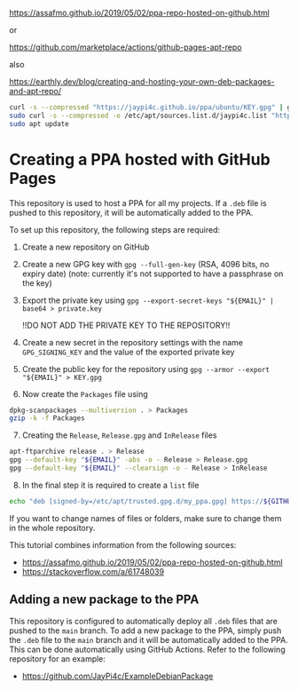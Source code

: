 https://assafmo.github.io/2019/05/02/ppa-repo-hosted-on-github.html

or

https://github.com/marketplace/actions/github-pages-apt-repo

also

https://earthly.dev/blog/creating-and-hosting-your-own-deb-packages-and-apt-repo/


```bash
curl -s --compressed "https://jaypi4c.github.io/ppa/ubuntu/KEY.gpg" | gpg --dearmor | sudo tee /etc/apt/trusted.gpg.d/jaypi4c.gpg >/dev/null
sudo curl -s --compressed -o /etc/apt/sources.list.d/jaypi4c.list "https://jaypi4c.github.io/ppa/ubuntu/jaypi4c.list"
sudo apt update
```



# Creating a PPA hosted with GitHub Pages

This repository is used to host a PPA for all my projects. If a `.deb` file is pushed to this repository, it will be automatically added to the PPA.

To set up this repository, the following steps are required:
1. Create a new repository on GitHub
2. Create a new GPG key with `gpg --full-gen-key` (RSA, 4096 bits, no expiry date) (note: currently it's not supported to have a passphrase on the key)
3. Export the private key using `gpg --export-secret-keys "${EMAIL}" | base64 > private.key`
   
   !!DO NOT ADD THE PRIVATE KEY TO THE REPOSITORY!!
4. Create a new secret in the repository settings with the name `GPG_SIGNING_KEY` and the value of the exported private key
5. Create the public key for the repository using `gpg --armor --export "${EMAIL}" > KEY.gpg`
6. Now create the `Packages` file using
```bash
dpkg-scanpackages --multiversion . > Packages
gzip -k -f Packages
```
7. Creating the `Release`, `Release.gpg` and `InRelease` files
```bash
apt-ftparchive release . > Release
gpg --default-key "${EMAIL}" -abs -o - Release > Release.gpg
gpg --default-key "${EMAIL}" --clearsign -o - Release > InRelease
```

8. In the final step it is required to create a `list` file
```bash
echo "deb [signed-by=/etc/apt/trusted.gpg.d/my_ppa.gpg] https://${GITHUB_USERNAME}.github.io/my_ppa ./" > my_list_file.list
```

If you want to change names of files or folders, make sure to change them in the whole repository.


This tutorial combines information from the following sources:
- https://assafmo.github.io/2019/05/02/ppa-repo-hosted-on-github.html
- https://stackoverflow.com/a/61748039


## Adding a new package to the PPA

This repository is configured to automatically deploy all `.deb` files that are pushed to the `main` branch. To add a new package to the PPA, simply push the `.deb` file to the `main` branch and it will be automatically added to the PPA. This can be done automatically using GitHub Actions. Refer to the following repository for an example:
- https://github.com/JayPi4c/ExampleDebianPackage